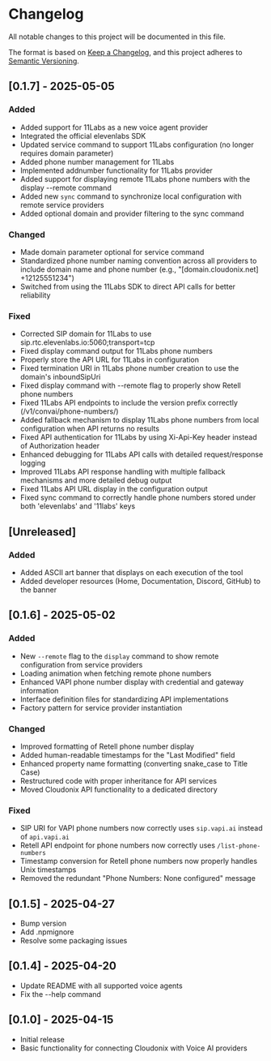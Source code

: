 # Changelog

All notable changes to this project will be documented in this file.

The format is based on [Keep a Changelog](https://keepachangelog.com/en/1.0.0/),
and this project adheres to [Semantic Versioning](https://semver.org/spec/v2.0.0.html).

## [0.1.7] - 2025-05-05

### Added
- Added support for 11Labs as a new voice agent provider
- Integrated the official elevenlabs SDK
- Updated service command to support 11Labs configuration (no longer requires domain parameter)
- Added phone number management for 11Labs
- Implemented addnumber functionality for 11Labs provider
- Added support for displaying remote 11Labs phone numbers with the display --remote command
- Added new `sync` command to synchronize local configuration with remote service providers
- Added optional domain and provider filtering to the sync command

### Changed
- Made domain parameter optional for service command
- Standardized phone number naming convention across all providers to include domain name and phone number (e.g., "[domain.cloudonix.net] +12125551234")
- Switched from using the 11Labs SDK to direct API calls for better reliability

### Fixed
- Corrected SIP domain for 11Labs to use sip.rtc.elevenlabs.io:5060;transport=tcp
- Fixed display command output for 11Labs phone numbers
- Properly store the API URL for 11Labs in configuration
- Fixed termination URI in 11Labs phone number creation to use the domain's inboundSipUri
- Fixed display command with --remote flag to properly show Retell phone numbers
- Fixed 11Labs API endpoints to include the version prefix correctly (/v1/convai/phone-numbers/)
- Added fallback mechanism to display 11Labs phone numbers from local configuration when API returns no results
- Fixed API authentication for 11Labs by using Xi-Api-Key header instead of Authorization header
- Enhanced debugging for 11Labs API calls with detailed request/response logging
- Improved 11Labs API response handling with multiple fallback mechanisms and more detailed debug output
- Fixed 11Labs API URL display in the configuration output
- Fixed sync command to correctly handle phone numbers stored under both 'elevenlabs' and '11labs' keys

## [Unreleased]

### Added
- Added ASCII art banner that displays on each execution of the tool
- Added developer resources (Home, Documentation, Discord, GitHub) to the banner

## [0.1.6] - 2025-05-02

### Added
- New `--remote` flag to the `display` command to show remote configuration from service providers
- Loading animation when fetching remote phone numbers
- Enhanced VAPI phone number display with credential and gateway information
- Interface definition files for standardizing API implementations
- Factory pattern for service provider instantiation

### Changed
- Improved formatting of Retell phone number display
- Added human-readable timestamps for the "Last Modified" field
- Enhanced property name formatting (converting snake_case to Title Case)
- Restructured code with proper inheritance for API services
- Moved Cloudonix API functionality to a dedicated directory

### Fixed
- SIP URI for VAPI phone numbers now correctly uses `sip.vapi.ai` instead of `api.vapi.ai`
- Retell API endpoint for phone numbers now correctly uses `/list-phone-numbers` 
- Timestamp conversion for Retell phone numbers now properly handles Unix timestamps
- Removed the redundant "Phone Numbers: None configured" message

## [0.1.5] - 2025-04-27

- Bump version
- Add .npmignore
- Resolve some packaging issues

## [0.1.4] - 2025-04-20

- Update README with all supported voice agents 
- Fix the --help command

## [0.1.0] - 2025-04-15

- Initial release
- Basic functionality for connecting Cloudonix with Voice AI providers